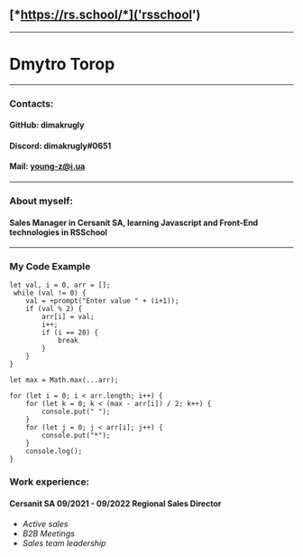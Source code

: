 ## [*https://rs.school/*]('rsschool')
---
# Dmytro Torop
---
### **Contacts**:

#### GitHub: dimakrugly
#### Discord: dimakrugly#0651
#### Mail: young-z@i.ua
---

### **About myself**:

#### Sales Manager in Cersanit SA, learning Javascript and Front-End technologies in RSSchool
---
### **My Code Example**
```
let val, i = 0, arr = [];
 while (val != 0) {
    val = +prompt("Enter value " + (i+1));
    if (val % 2) {
        arr[i] = val;
        i++;
        if (i == 20) {
            break
        }
    }
}
 
let max = Math.max(...arr);
 
for (let i = 0; i < arr.length; i++) {
    for (let k = 0; k < (max - arr[i]) / 2; k++) {
        console.put(" ");
    }
    for (let j = 0; j < arr[i]; j++) {
        console.put("*");
    }
    console.log();
}

```

### **Work experience**:
#### Cersanit SA 09/2021 - 09/2022 Regional Sales Director
* _Active sales_
* _B2B Meetings_
* _Sales team leadership_


